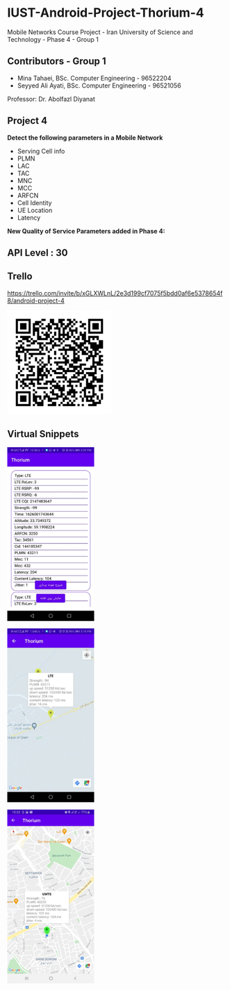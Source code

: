 # IUST-Android-Project-Thorium-4
Mobile Networks Course Project - Iran University of Science and Technology - Phase 4 - Group 1

## Contributors - Group 1
* Mina Tahaei, BSc. Computer Engineering - 96522204
* Seyyed Ali Ayati, BSc. Computer Engineering - 96521056

Professor: Dr. Abolfazl Diyanat


## Project 4
**Detect the following parameters in a Mobile Network**
* Serving Cell info
* PLMN
* LAC
* TAC
* MNC
* MCC
* ARFCN
* Cell Identity
* UE Location
* Latency

**New Quality of Service Parameters added in Phase 4:**

## API Level : 30

## Trello
https://trello.com/invite/b/xGLXWLnL/2e3d199cf7075f5bdd0af6e5378654f8/android-project-4

<p>
    <img src="trello.png" width="240" height="240" />
</p>

## Virtual Snippets
<p>
    <img src="1.jpeg" width="200" height="400" />
</p>
<p>
    <img src="2.jpeg" width="200" height="400" />
</p>
<p>
    <img src="3.jpeg" width="200" height="400" />
</p>
